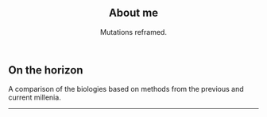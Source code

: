 <header>

<!--
-->

## About me

Mutations reframed.

</header>

<!--
  <<< note >>>
  Text here
-->

## On the horizon

A comparison of the biologies based on methods from the previous and current millenia.

<footer>

<!--
  <<< Author notes: Footer >>>
  Add a link to get support, GitHub status page, code of conduct, license link.
-->

---

<!--

&copy; 2023 GitHub &bull; [Code of Conduct](https://www.contributor-covenant.org/version/2/1/code_of_conduct/code_of_conduct.md) &bull; [MIT License](https://gh.io/mit)
  <<< Author notes: Footer >>>
  Add a link to get support, GitHub status page, code of conduct, license link.
-->

</footer>

